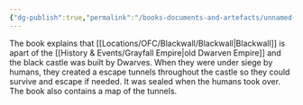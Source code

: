 ```yaml
---
{"dg-publish":true,"permalink":"/books-documents-and-artefacts/unnamed-book-on-the-history-of-the-black-tower/","updated":"2025-01-14T21:11:25.998+00:00"}
---
```


The book explains that [[Locations/OFC/Blackwall/Blackwall\|Blackwall]] is apart of the [[History & Events/Grayfall Empire\|old Dwarven Empire]] and the black castle was built by Dwarves. When they were under siege by humans, they created a escape tunnels throughout the castle so they could survive and escape if needed. It was sealed when the humans took over. The book also contains a map of the tunnels.